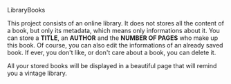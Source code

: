 LibraryBooks

This project consists of an online library. It does not stores all the content of a book, but only its metadata, which means only informations about it.
You can store a <b>TITLE</b>, an <b>AUTHOR</b> and the <b>NUMBER OF PAGES</b> who make up this book.
Of course, you can also edit the informations of an already saved book.
If ever, you don't like, or don't care about a book, you can delete it.

All your stored books will be displayed in a beautiful page that will remind you a vintage library.
